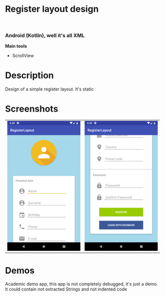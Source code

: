 
<h1>Register layout design</h1><br>
<h3>Android (Kotlin), well it's all XML</h3>
<b>Main tools</b>
<ul>
<li>ScrollView</li>
</ul>

<h1>Description</h1>
<p>Design of a simple register layout. It's static</p>

<h1>Screenshots</h1>

<table style='border:0 !important'>
    <tr style='border:0 !important'>
        <td style='border:0 !important'><img src='device-2019-02-05-124030.png'/></td>
        <td style='border:0 !important'><img src='device-2019-02-05-124056.png'/></td>
    </tr>
</table>


<h1>Demos</h1>
<p>Academic demo app, this app is not completely debugged, it's just a demo. It could contain not extracted Strings and not indented code</p>


